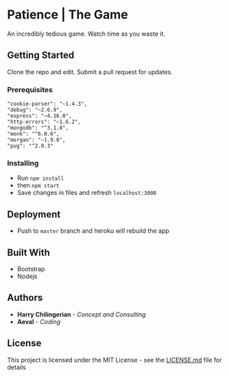 # Patience | The Game

An incredibly tedious game. Watch time as you waste it.

## Getting Started

Clone the repo and edit. Submit a pull request for updates.

### Prerequisites

    "cookie-parser": "~1.4.3",
    "debug": "~2.6.9",
    "express": "~4.16.0",
    "http-errors": "~1.6.2",
    "mongodb": "^3.1.8",
    "monk": "^6.0.6",
    "morgan": "~1.9.0",
    "pug": "^2.0.3"

### Installing

+ Run `npm install`
+ then `npm start`
+ Save changes in files and refresh `localhost:3000`

## Deployment

+ Push to `master` branch and heroku will rebuild the app

## Built With

* Bootstrap
* Nodejs

## Authors

* **Harry Chilingerian** - *Concept and Consulting*
* **Aeval** - *Coding*

## License

This project is licensed under the MIT License - see the [LICENSE.md](LICENSE.md) file for details
